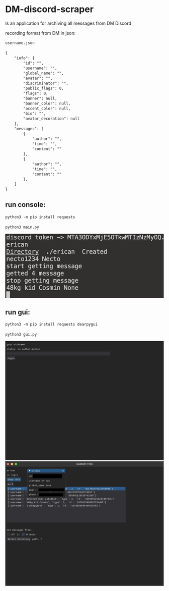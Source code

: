 # DM-discord-scraper

Is an application for archiving all messages from DM Discord

recording format from DM in json:
```
username.json

{
    "info": {
        "id": "",
        "username": "",
        "global_name": "",
        "avatar": "",
        "discriminator": "",
        "public_flags": 0,
        "flags": 0,
        "banner": null,
        "banner_color": null,
        "accent_color": null,
        "bio": "",
        "avatar_decoration": null
    },
    "messages": [
        {
            "author": "",
            "time": "",
            "content": ""
        },
        {
            "author": "",
            "time": "",
            "content": ""
        },
    ]
}
```

## run console: 
```
python3 -m pip install requests

python3 main.py
```

<img src="./img/console.png">


## run gui:
```
python3 -m pip install requests dearpygui

python3 gui.py
```
<img src="./img/login.png">
<img src="./img/main_manu.png">